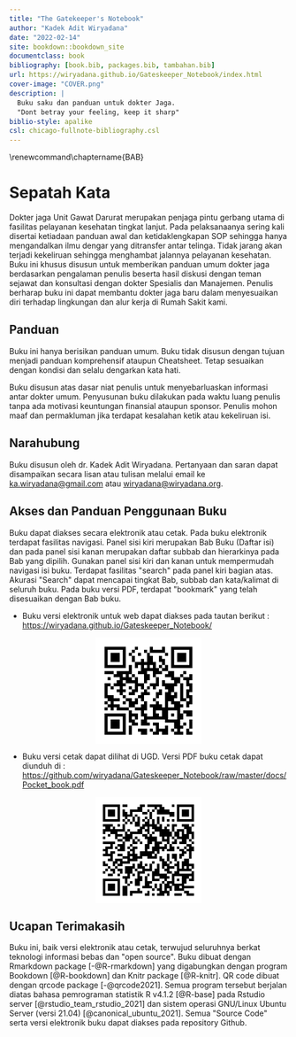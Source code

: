 ```yaml
--- 
title: "The Gatekeeper's Notebook"
author: "Kadek Adit Wiryadana"
date: "2022-02-14"
site: bookdown::bookdown_site
documentclass: book
bibliography: [book.bib, packages.bib, tambahan.bib]
url: https://wiryadana.github.io/Gateskeeper_Notebook/index.html
cover-image: "COVER.png"
description: |
  Buku saku dan panduan untuk dokter Jaga.
  "Dont betray your feeling, keep it sharp"
biblio-style: apalike
csl: chicago-fullnote-bibliography.csl
---
```

\renewcommand\chaptername{BAB}

# Sepatah Kata

Dokter jaga Unit Gawat Darurat merupakan penjaga pintu gerbang utama di fasilitas pelayanan kesehatan tingkat lanjut. Pada pelaksanaanya sering kali disertai ketiadaan panduan awal dan ketidaklengkapan SOP sehingga hanya mengandalkan ilmu dengar yang ditransfer antar telinga. Tidak jarang akan terjadi kekeliruan sehingga menghambat jalannya pelayanan kesehatan. Buku ini khusus disusun untuk memberikan panduan umum dokter jaga berdasarkan pengalaman penulis beserta hasil diskusi dengan teman sejawat dan konsultasi dengan dokter Spesialis dan Manajemen. Penulis berharap buku ini dapat membantu dokter jaga baru dalam menyesuaikan diri terhadap lingkungan dan alur kerja di Rumah Sakit kami. 

## Panduan 

Buku ini hanya berisikan panduan umum. Buku tidak disusun dengan tujuan menjadi panduan komprehensif ataupun Cheatsheet. Tetap sesuaikan dengan kondisi dan selalu dengarkan kata hati.

Buku disusun atas dasar niat penulis untuk menyebarluaskan informasi antar dokter umum. Penyusunan buku dilakukan pada waktu luang penulis tanpa  ada motivasi keuntungan finansial ataupun sponsor. Penulis mohon maaf dan permakluman jika terdapat kesalahan ketik atau kekeliruan isi.

## Narahubung
Buku disusun oleh dr. Kadek Adit Wiryadana. Pertanyaan dan saran dapat disampaikan secara lisan atau tulisan melalui email ke ka.wiryadana@gmail.com atau wiryadana@wiryadana.org.

## Akses dan Panduan Penggunaan Buku
Buku dapat diakses secara elektronik atau cetak. Pada buku elektronik terdapat fasilitas navigasi. Panel sisi kiri merupakan Bab Buku (Daftar isi) dan pada panel sisi kanan merupakan daftar subbab dan hierarkinya pada Bab yang dipilih. Gunakan panel sisi kiri dan kanan untuk mempermudah navigasi isi buku. Terdapat fasilitas "search" pada panel kiri bagian atas. Akurasi "Search" dapat mencapai tingkat Bab, subbab dan kata/kalimat di seluruh buku.  Pada buku versi PDF, terdapat "bookmark" yang telah disesuaikan dengan Bab buku.

* Buku versi elektronik untuk web dapat diakses pada tautan berikut : https://wiryadana.github.io/Gateskeeper_Notebook/

<img src="index_files/figure-html/qrcode-1.png" width="192" style="display: block; margin: auto;" />

* Buku versi cetak dapat dilihat di UGD. Versi PDF buku cetak dapat diunduh di : https://github.com/wiryadana/Gateskeeper_Notebook/raw/master/docs/Pocket_book.pdf

<img src="index_files/figure-html/qrcode_2-1.png" width="192" style="display: block; margin: auto;" />

## Ucapan Terimakasih

Buku ini, baik versi elektronik atau cetak, terwujud seluruhnya berkat teknologi informasi bebas dan "open source". Buku dibuat dengan Rmarkdown package [-@R-rmarkdown] yang digabungkan dengan program Bookdown [@R-bookdown] dan Knitr package [@R-knitr]. QR code dibuat dengan qrcode package [-@qrcode2021]. Semua program tersebut berjalan diatas bahasa pemrograman statistik R v4.1.2 [@R-base] pada Rstudio server [@rstudio_team_rstudio_2021] dan sistem operasi GNU/Linux Ubuntu Server (versi 21.04) [@canonical_ubuntu_2021]. Semua "Source Code" serta versi elektronik buku dapat diakses pada repository Github.  






